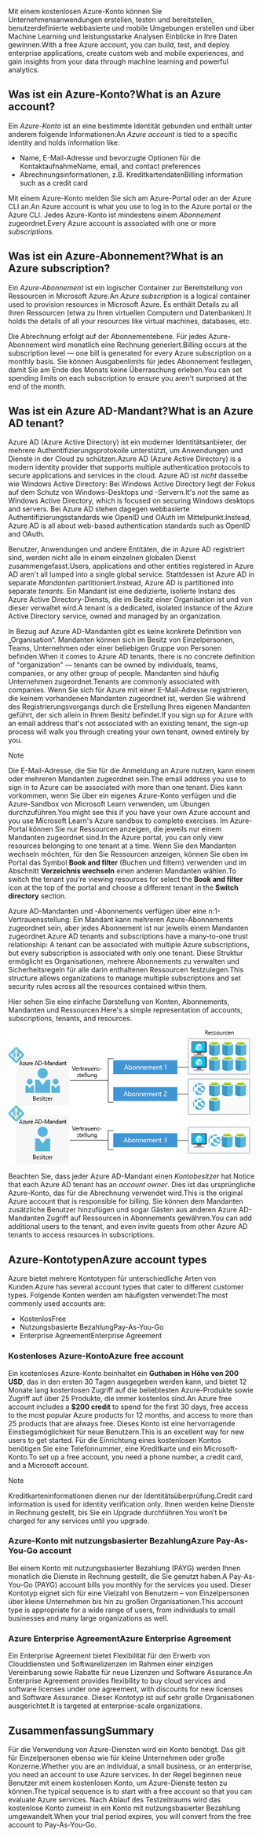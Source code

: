 <span data-ttu-id="0699c-101">Mit einem kostenlosen Azure-Konto können Sie Unternehmensanwendungen erstellen, testen und bereitstellen, benutzerdefinierte webbasierte und mobile Umgebungen erstellen und über Machine Learning und leistungsstarke Analysen Einblicke in Ihre Daten gewinnen.</span><span class="sxs-lookup"><span data-stu-id="0699c-101">With a free Azure account, you can build, test, and deploy enterprise applications, create custom web and mobile experiences, and gain insights from your data through machine learning and powerful analytics.</span></span>

## <a name="what-is-an-azure-account"></a><span data-ttu-id="0699c-102">Was ist ein Azure-Konto?</span><span class="sxs-lookup"><span data-stu-id="0699c-102">What is an Azure account?</span></span>

<span data-ttu-id="0699c-103">Ein _Azure-Konto_ ist an eine bestimmte Identität gebunden und enthält unter anderem folgende Informationen:</span><span class="sxs-lookup"><span data-stu-id="0699c-103">An _Azure account_ is tied to a specific identity and holds information like:</span></span>

- <span data-ttu-id="0699c-104">Name, E-Mail-Adresse und bevorzugte Optionen für die Kontaktaufnahme</span><span class="sxs-lookup"><span data-stu-id="0699c-104">Name, email, and contact preferences</span></span>
- <span data-ttu-id="0699c-105">Abrechnungsinformationen, z.B. Kreditkartendaten</span><span class="sxs-lookup"><span data-stu-id="0699c-105">Billing information such as a credit card</span></span>

<span data-ttu-id="0699c-106">Mit einem Azure-Konto melden Sie sich am Azure-Portal oder an der Azure CLI an.</span><span class="sxs-lookup"><span data-stu-id="0699c-106">An Azure account is what you use to log in to the Azure portal or the Azure CLI.</span></span> <span data-ttu-id="0699c-107">Jedes Azure-Konto ist mindestens einem _Abonnement_ zugeordnet.</span><span class="sxs-lookup"><span data-stu-id="0699c-107">Every Azure account is associated with one or more  _subscriptions_.</span></span>

## <a name="what-is-an-azure-subscription"></a><span data-ttu-id="0699c-108">Was ist ein Azure-Abonnement?</span><span class="sxs-lookup"><span data-stu-id="0699c-108">What is an Azure subscription?</span></span>

<span data-ttu-id="0699c-109">Ein _Azure-Abonnement_ ist ein logischer Container zur Bereitstellung von Ressourcen in Microsoft Azure.</span><span class="sxs-lookup"><span data-stu-id="0699c-109">An _Azure subscription_ is a logical container used to provision resources in Microsoft Azure.</span></span> <span data-ttu-id="0699c-110">Es enthält Details zu all Ihren Ressourcen (etwa zu Ihren virtuellen Computern und Datenbanken).</span><span class="sxs-lookup"><span data-stu-id="0699c-110">It holds the details of all your resources like virtual machines, databases, etc.</span></span>

<span data-ttu-id="0699c-111">Die Abrechnung erfolgt auf der Abonnementebene. Für jedes Azure-Abonnement wird monatlich eine Rechnung generiert.</span><span class="sxs-lookup"><span data-stu-id="0699c-111">Billing occurs at the subscription level &mdash; one bill is generated for every Azure subscription on a monthly basis.</span></span> <span data-ttu-id="0699c-112">Sie können Ausgabenlimits für jedes Abonnement festlegen, damit Sie am Ende des Monats keine Überraschung erleben.</span><span class="sxs-lookup"><span data-stu-id="0699c-112">You can set spending limits on each subscription to ensure you aren't surprised at the end of the month.</span></span>

## <a name="what-is-an-azure-ad-tenant"></a><span data-ttu-id="0699c-113">Was ist ein Azure AD-Mandant?</span><span class="sxs-lookup"><span data-stu-id="0699c-113">What is an Azure AD tenant?</span></span>

<span data-ttu-id="0699c-114">Azure AD (Azure Active Directory) ist ein moderner Identitätsanbieter, der mehrere Authentifizierungsprotokolle unterstützt, um Anwendungen und Dienste in der Cloud zu schützen.</span><span class="sxs-lookup"><span data-stu-id="0699c-114">Azure AD (Azure Active Directory) is a modern identity provider that supports multiple authentication protocols to secure applications and services in the cloud.</span></span> <span data-ttu-id="0699c-115">Azure AD ist _nicht_ dasselbe wie Windows Active Directory: Bei Windows Active Directory liegt der Fokus auf dem Schutz von Windows-Desktops und -Servern.</span><span class="sxs-lookup"><span data-stu-id="0699c-115">It's _not_ the same as Windows Active Directory, which is focused on securing Windows desktops and servers.</span></span> <span data-ttu-id="0699c-116">Bei Azure AD stehen dagegen webbasierte Authentifizierungsstandards wie OpenID und OAuth im Mittelpunkt.</span><span class="sxs-lookup"><span data-stu-id="0699c-116">Instead, Azure AD is all about web-based authentication standards such as OpenID and OAuth.</span></span>

<span data-ttu-id="0699c-117">Benutzer, Anwendungen und andere Entitäten, die in Azure AD registriert sind, werden nicht alle in einem einzelnen globalen Dienst zusammengefasst.</span><span class="sxs-lookup"><span data-stu-id="0699c-117">Users, applications and other entities registered in Azure AD aren't all lumped into a single global service.</span></span> <span data-ttu-id="0699c-118">Stattdessen ist Azure AD in separate _Mandanten_ partitioniert.</span><span class="sxs-lookup"><span data-stu-id="0699c-118">Instead, Azure AD is partitioned into separate _tenants_.</span></span> <span data-ttu-id="0699c-119">Ein Mandant ist eine dedizierte, isolierte Instanz des Azure Active Directory-Diensts, die im Besitz einer Organisation ist und von dieser verwaltet wird.</span><span class="sxs-lookup"><span data-stu-id="0699c-119">A tenant is a dedicated, isolated instance of the Azure Active Directory service, owned and managed by an organization.</span></span>

<span data-ttu-id="0699c-120">In Bezug auf Azure AD-Mandanten gibt es keine konkrete Definition von „Organisation“. Mandanten können sich im Besitz von Einzelpersonen, Teams, Unternehmen oder einer beliebigen Gruppe von Personen befinden.</span><span class="sxs-lookup"><span data-stu-id="0699c-120">When it comes to Azure AD tenants, there is no concrete definition of "organization" &mdash; tenants can be owned by individuals, teams, companies, or any other group of people.</span></span> <span data-ttu-id="0699c-121">Mandanten sind häufig Unternehmen zugeordnet.</span><span class="sxs-lookup"><span data-stu-id="0699c-121">Tenants are commonly associated with companies.</span></span> <span data-ttu-id="0699c-122">Wenn Sie sich für Azure mit einer E-Mail-Adresse registrieren, die keinem vorhandenen Mandanten zugeordnet ist, werden Sie während des Registrierungsvorgangs durch die Erstellung Ihres eigenen Mandanten geführt, der sich allein in Ihrem Besitz befindet.</span><span class="sxs-lookup"><span data-stu-id="0699c-122">If you sign up for Azure with an email address that's not associated with an existing tenant, the sign-up process will walk you through creating your own tenant, owned entirely by you.</span></span>

> [!NOTE]
> <span data-ttu-id="0699c-123">Die E-Mail-Adresse, die Sie für die Anmeldung an Azure nutzen, kann einem oder mehreren Mandanten zugeordnet sein.</span><span class="sxs-lookup"><span data-stu-id="0699c-123">The email address you use to sign in to Azure can be associated with more than one tenant.</span></span> <span data-ttu-id="0699c-124">Dies kann vorkommen, wenn Sie über ein eigenes Azure-Konto verfügen und die Azure-Sandbox von Microsoft Learn verwenden, um Übungen durchzuführen.</span><span class="sxs-lookup"><span data-stu-id="0699c-124">You might see this if you have your own Azure account and you use Microsoft Learn's Azure sandbox to complete exercises.</span></span> <span data-ttu-id="0699c-125">Im Azure-Portal können Sie nur Ressourcen anzeigen, die jeweils nur einem Mandanten zugeordnet sind.</span><span class="sxs-lookup"><span data-stu-id="0699c-125">In the Azure portal, you can only view resources belonging to one tenant at a time.</span></span> <span data-ttu-id="0699c-126">Wenn Sie den Mandanten wechseln möchten, für den Sie Ressourcen anzeigen, können Sie oben im Portal das Symbol **Book and filter** (Buchen und filtern) verwenden und im Abschnitt **Verzeichnis wechseln** einen anderen Mandanten wählen.</span><span class="sxs-lookup"><span data-stu-id="0699c-126">To switch the tenant you're viewing resources for select the **Book and filter** icon at the top of the portal and choose a different tenant in the **Switch directory** section.</span></span>

<span data-ttu-id="0699c-127">Azure AD-Mandanten und -Abonnements verfügen über eine n:1-Vertrauensstellung: Ein Mandant kann mehreren Azure-Abonnements zugeordnet sein, aber jedes Abonnement ist nur jeweils einem Mandanten zugeordnet.</span><span class="sxs-lookup"><span data-stu-id="0699c-127">Azure AD tenants and subscriptions have a many-to-one trust relationship: A tenant can be associated with multiple Azure subscriptions, but every subscription is associated with only one tenant.</span></span> <span data-ttu-id="0699c-128">Diese Struktur ermöglicht es Organisationen, mehrere Abonnements zu verwalten und Sicherheitsregeln für alle darin enthaltenen Ressourcen festzulegen.</span><span class="sxs-lookup"><span data-stu-id="0699c-128">This structure allows organizations to manage multiple subscriptions and set security rules across all the resources contained within them.</span></span>

<span data-ttu-id="0699c-129">Hier sehen Sie eine einfache Darstellung von Konten, Abonnements, Mandanten und Ressourcen.</span><span class="sxs-lookup"><span data-stu-id="0699c-129">Here's a simple representation of accounts, subscriptions, tenants, and resources.</span></span>

![Diagramm des Zusammenwirkens von Konten, Mandanten, Abonnements und Ressourcen](../media/3-azure-ad-tenant.png)

<span data-ttu-id="0699c-131">Beachten Sie, dass jeder Azure AD-Mandant einen _Kontobesitzer_ hat.</span><span class="sxs-lookup"><span data-stu-id="0699c-131">Notice that each Azure AD tenant has an _account owner_.</span></span> <span data-ttu-id="0699c-132">Dies ist das ursprüngliche Azure-Konto, das für die Abrechnung verwendet wird.</span><span class="sxs-lookup"><span data-stu-id="0699c-132">This is the original Azure account that is responsible for billing.</span></span> <span data-ttu-id="0699c-133">Sie können dem Mandanten zusätzliche Benutzer hinzufügen und sogar Gästen aus anderen Azure AD-Mandanten Zugriff auf Ressourcen in Abonnements gewähren.</span><span class="sxs-lookup"><span data-stu-id="0699c-133">You can add additional users to the tenant, and even invite guests from other Azure AD tenants to access resources in subscriptions.</span></span>

## <a name="azure-account-types"></a><span data-ttu-id="0699c-134">Azure-Kontotypen</span><span class="sxs-lookup"><span data-stu-id="0699c-134">Azure account types</span></span>

<span data-ttu-id="0699c-135">Azure bietet mehrere Kontotypen für unterschiedliche Arten von Kunden.</span><span class="sxs-lookup"><span data-stu-id="0699c-135">Azure has several account types that cater to different customer types.</span></span> <span data-ttu-id="0699c-136">Folgende Konten werden am häufigsten verwendet:</span><span class="sxs-lookup"><span data-stu-id="0699c-136">The most commonly used accounts are:</span></span>

- <span data-ttu-id="0699c-137">Kostenlos</span><span class="sxs-lookup"><span data-stu-id="0699c-137">Free</span></span>
- <span data-ttu-id="0699c-138">Nutzungsbasierte Bezahlung</span><span class="sxs-lookup"><span data-stu-id="0699c-138">Pay-As-You-Go</span></span>
- <span data-ttu-id="0699c-139">Enterprise Agreement</span><span class="sxs-lookup"><span data-stu-id="0699c-139">Enterprise Agreement</span></span>

### <a name="azure-free-account"></a><span data-ttu-id="0699c-140">Kostenloses Azure-Konto</span><span class="sxs-lookup"><span data-stu-id="0699c-140">Azure free account</span></span>

<span data-ttu-id="0699c-141">Ein kostenloses Azure-Konto beinhaltet ein **Guthaben in Höhe von 200 USD**, das in den ersten 30 Tagen ausgegeben werden kann, und bietet 12 Monate lang kostenlosen Zugriff auf die beliebtesten Azure-Produkte sowie Zugriff auf über 25 Produkte, die immer kostenlos sind.</span><span class="sxs-lookup"><span data-stu-id="0699c-141">An Azure free account includes a **$200 credit** to spend for the first 30 days, free access to the most popular Azure products for 12 months, and access to more than 25 products that are always free.</span></span> <span data-ttu-id="0699c-142">Dieses Konto ist eine hervorragende Einstiegsmöglichkeit für neue Benutzern.</span><span class="sxs-lookup"><span data-stu-id="0699c-142">This is an excellent way for new users to get started.</span></span> <span data-ttu-id="0699c-143">Für die Einrichtung eines kostenlosen Kontos benötigen Sie eine Telefonnummer, eine Kreditkarte und ein Microsoft-Konto.</span><span class="sxs-lookup"><span data-stu-id="0699c-143">To set up a free account, you need a phone number, a credit card, and a Microsoft account.</span></span>

> [!NOTE]
> <span data-ttu-id="0699c-144">Kreditkarteninformationen dienen nur der Identitätsüberprüfung.</span><span class="sxs-lookup"><span data-stu-id="0699c-144">Credit card information is used for identity verification only.</span></span> <span data-ttu-id="0699c-145">Ihnen werden keine Dienste in Rechnung gestellt, bis Sie ein Upgrade durchführen.</span><span class="sxs-lookup"><span data-stu-id="0699c-145">You won’t be charged for any services until you upgrade.</span></span>

### <a name="azure-pay-as-you-go-account"></a><span data-ttu-id="0699c-146">Azure-Konto mit nutzungsbasierter Bezahlung</span><span class="sxs-lookup"><span data-stu-id="0699c-146">Azure Pay-As-You-Go account</span></span>

<span data-ttu-id="0699c-147">Bei einem Konto mit nutzungsbasierter Bezahlung (PAYG) werden Ihnen monatlich die Dienste in Rechnung gestellt, die Sie genutzt haben.</span><span class="sxs-lookup"><span data-stu-id="0699c-147">A Pay-As-You-Go (PAYG) account bills you monthly for the services you used.</span></span> <span data-ttu-id="0699c-148">Dieser Kontotyp eignet sich für eine Vielzahl von Benutzern – von Einzelpersonen über kleine Unternehmen bis hin zu großen Organisationen.</span><span class="sxs-lookup"><span data-stu-id="0699c-148">This account type is appropriate for a wide range of users, from individuals to small businesses and many large organizations as well.</span></span>

### <a name="azure-enterprise-agreement"></a><span data-ttu-id="0699c-149">Azure Enterprise Agreement</span><span class="sxs-lookup"><span data-stu-id="0699c-149">Azure Enterprise Agreement</span></span>

<span data-ttu-id="0699c-150">Ein Enterprise Agreement bietet Flexibilität für den Erwerb von Clouddiensten und Softwarelizenzen im Rahmen einer einzigen Vereinbarung sowie Rabatte für neue Lizenzen und Software Assurance.</span><span class="sxs-lookup"><span data-stu-id="0699c-150">An Enterprise Agreement provides flexibility to buy cloud services and software licenses under one agreement, with discounts for new licenses and Software Assurance.</span></span> <span data-ttu-id="0699c-151">Dieser Kontotyp ist auf sehr große Organisationen ausgerichtet.</span><span class="sxs-lookup"><span data-stu-id="0699c-151">It is targeted at enterprise-scale organizations.</span></span>

## <a name="summary"></a><span data-ttu-id="0699c-152">Zusammenfassung</span><span class="sxs-lookup"><span data-stu-id="0699c-152">Summary</span></span>

<span data-ttu-id="0699c-153">Für die Verwendung von Azure-Diensten wird ein Konto benötigt. Das gilt für Einzelpersonen ebenso wie für kleine Unternehmen oder große Konzerne.</span><span class="sxs-lookup"><span data-stu-id="0699c-153">Whether you are an individual, a small business, or an enterprise, you need an account to use Azure services.</span></span> <span data-ttu-id="0699c-154">In der Regel beginnen neue Benutzer mit einem kostenlosen Konto, um Azure-Dienste testen zu können.</span><span class="sxs-lookup"><span data-stu-id="0699c-154">The typical sequence is to start with a free account so that you can evaluate Azure services.</span></span> <span data-ttu-id="0699c-155">Nach Ablauf des Testzeitraums wird das kostenlose Konto zumeist in ein Konto mit nutzungsbasierter Bezahlung umgewandelt.</span><span class="sxs-lookup"><span data-stu-id="0699c-155">When your trial period expires, you will convert from the free account to Pay-As-You-Go.</span></span>